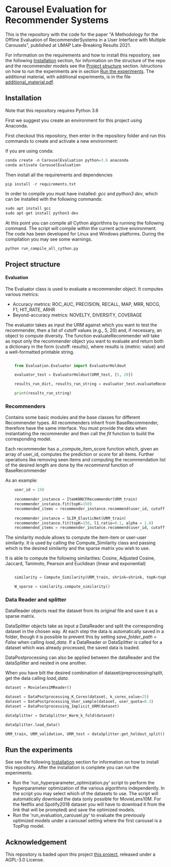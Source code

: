 # Carousel Evaluation for Recommender Systems

This is the repository with the code for the paper "A Methodology for the Offline Evaluation of RecommenderSystems in a User Interface with Multiple Carousels", published at UMAP Late-Breaking Results 2021.

For information on the requirements and how to install this repository, see the following [Installation](#Installation) section, for information on the structure of the repo and the recommender models see the [Project structure](#Project-structure) section.
Istructions on how to run the experiments are in section [Run the experiments](#Run-the-experiments).
The additional material, with additional experiments, is in the file [additional_material.pdf](additional_material.pdf).

## Installation

Note that this repository requires Python 3.6

First we suggest you create an environment for this project using Anaconda.

First checkout this repository, then enter in the repository folder and run this commands to create and activate a new environment:

If you are using conda:
```Python
conda create -n CarouselEvaluation python=3.6 anaconda
conda activate CarouselEvaluation
```

Then install all the requirements and dependencies
```Python
pip install -r requirements.txt
```

In order to compile you must have installed: _gcc_ and _python3 dev_, which can be installed with the following commands:
```Python
sudo apt install gcc 
sudo apt-get install python3-dev
```

At this point you can compile all Cython algorithms by running the following command. The script will compile within the current active environment. The code has been developed for Linux and Windows platforms. During the compilation you may see some warnings. 
 
```Python
python run_compile_all_cython.py
```



## Project structure

#### Evaluation
The Evaluator class is used to evaluate a recommender object. It computes various metrics:
* Accuracy metrics: ROC_AUC, PRECISION, RECALL, MAP, MRR, NDCG, F1, HIT_RATE, ARHR
* Beyond-accuracy metrics: NOVELTY, DIVERSITY, COVERAGE

The evaluator takes as input the URM against which you want to test the recommender, then a list of cutoff values (e.g., 5, 20) and, if necessary, an object to compute diversity.
The function evaluateRecommender will take as input only the recommender object you want to evaluate and return both a dictionary in the form {cutoff: results}, where results is {metric: value} and a well-formatted printable string.

```python

    from Evaluation.Evaluator import EvaluatorHoldout

    evaluator_test = EvaluatorHoldout(URM_test, [5, 20])

    results_run_dict, results_run_string = evaluator_test.evaluateRecommender(recommender_instance)

    print(results_run_string)

```


### Recommenders
Contains some basic modules and the base classes for different Recommender types.
All recommenders inherit from BaseRecommender, therefore have the same interface.
You must provide the data when instantiating the recommender and then call the _fit_ function to build the corresponding model.

Each recommender has a _compute_item_score function which, given an array of user_id, computes the prediction or _score_ for all items.
Further operations like removing seen items and computing the recommendation list of the desired length are done by the _recommend_ function of BaseRecommender

As an example:

```python
    user_id = 158
    
    recommender_instance = ItemKNNCFRecommender(URM_train)
    recommender_instance.fit(topK=150)
    recommended_items = recommender_instance.recommend(user_id, cutoff = 20, remove_seen_flag=True)
    
    recommender_instance = SLIM_ElasticNet(URM_train)
    recommender_instance.fit(topK=150, l1_ratio=0.1, alpha = 1.0)
    recommended_items = recommender_instance.recommend(user_id, cutoff = 20, remove_seen_flag=True)
```

The similarity module allows to compute the item-item or user-user similarity.
It is used by calling the Compute_Similarity class and passing which is the desired similarity and the sparse matrix you wish to use.

It is able to compute the following similarities: Cosine, Adjusted Cosine, Jaccard, Tanimoto, Pearson and Euclidean (linear and exponential)

```python

    similarity = Compute_Similarity(URM_train, shrink=shrink, topK=topK, normalize=normalize, similarity = "cosine")

    W_sparse = similarity.compute_similarity()

```


### Data Reader and splitter
DataReader objects read the dataset from its original file and save it as a sparse matrix.

DataSplitter objects take as input a DataReader and split the corresponding dataset in the chosen way.
At each step the data is automatically saved in a folder, though it is possible to prevent this by setting _save_folder_path = False_ when calling _load_data_.
If a DataReader or DataSplitter is called for a dataset which was already processed, the saved data is loaded.

DataPostprocessing can also be applied between the dataReader and the dataSplitter and nested in one another.

When you have bilt the desired combination of dataset/preprocessing/split, get the data calling _load_data_.

```python
dataset = Movielens1MReader()

dataset = DataPostprocessing_K_Cores(dataset, k_cores_value=25)
dataset = DataPostprocessing_User_sample(dataset, user_quota=0.3)
dataset = DataPostprocessing_Implicit_URM(dataset)

dataSplitter = DataSplitter_Warm_k_fold(dataset)

dataSplitter.load_data()

URM_train, URM_validation, URM_test = dataSplitter.get_holdout_split()
```





## Run the experiments

See see the following [Installation](#Installation) section for information on how to install this repository.
After the installation is complete you can run the experiments.

* Run the 'run_hyperparameter_optimization.py' script to perform the hyperparameter optimization of the various algorithms independently. In the script you may select which of the datasets to use. The script will automatically download the data (only possible for MovieLens10M. For the Netflix and Spotify2018 dataset you will have to download it from the link that will be prompted) and save the optimized models.
* Run the 'run_evaluation_carousel.py' to evaluate the previously optimized models under a carousel setting where the first carousel is a TopPop model.



## Acknowledgement
This repository is baded upon this project [this project](https://github.com/MaurizioFD/RecSys2019_DeepLearning_Evaluation), released under a AGPL-3.0 License.